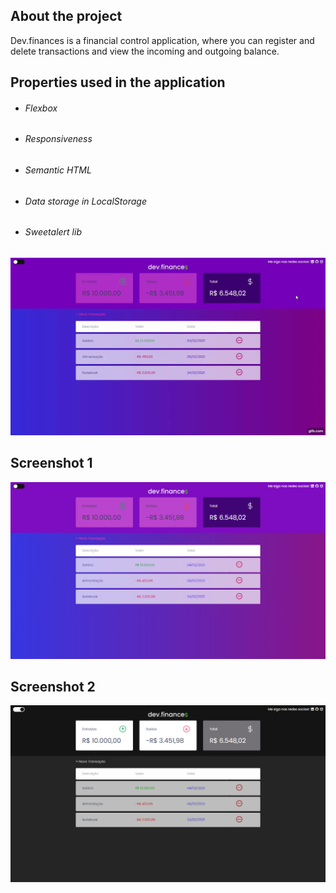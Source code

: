 <h2>About the project</h2>

Dev.finances is a financial control application, where you can register and delete transactions and view the incoming and outgoing balance.

## Properties used in the application

- ###### Flexbox

- ###### Responsiveness

- ###### Semantic HTML

- <h6>Data storage in LocalStorage</h6>

- <h6>Sweetalert lib</h6>

  

![gif](./README-images/toggle-theme.gif)

<h2>Screenshot 1</h2>

<div align="center">
    <img src="./README-images/screenshot-1.png" />
</div>

<h2>Screenshot 2</h2>

<div align="center">
    <img src="./README-images/screenshot-2.png" />
</div>






